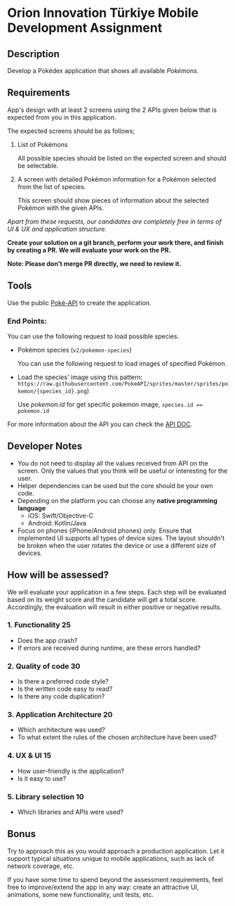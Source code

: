 # Orion Innovation Türkiye Mobile Development Assignment

## Description

Develop a Pokédex application that shows all available *Pokémons*. 

## Requirements
App's design with at least 2 screens using the 2 APIs given below that is expected from you in this application.

The expected screens should be as follows;

1. List of Pokémons

   All possible species should be listed on the expected screen and should be selectable.

2. A screen with detailed Pokémon information for a Pokémon selected from the list of species.

    This screen should show pieces of information about the selected Pokémon with the given APIs.

*Apart from these requests, our candidates are completely free in terms of UI & UX and application structure.*


**Create your solution on a git branch, perform your work there, and finish by creating a PR. We will evaluate your work on the PR.** 

**Note: Please don't merge PR directly, we need to review it.**

## Tools

Use the public [Poké-API](https://pokeapi.co) to create the application.

### End Points: 

You can use the following request to load possible species.

- Pokémon species (`v2/pokemon-species`)

	You can use the following request to load images of specified Pokémon.

- Load the species' image using this pattern: `https://raw.githubusercontent.com/PokeAPI/sprites/master/sprites/pokemon/{species_id}.png`)

	Use *pokemon.id* for get specific pokemon image, `species.id == pokemon.id`

For more information about the API you can check the [API DOC](https://pokeapi.co/docs/v2#pokemon-species).

## Developer Notes

* You do not need to display all the values received from API on the screen. Only the values that you think will be useful or interesting for the user.
* Helper dependencies can be used but the core should be your own code.
* Depending on the platform you can choose any **native programming language** 
 	- iOS: Swift/Objective-C
 	- Android: Kotlin/Java
* Focus on phones (iPhone/Android phones) only. Ensure that implemented UI supports all types of device sizes. The layout shouldn't be broken when the user rotates the device or use a different size of devices.


## How will be assessed?
We will evaluate your application in a few steps. Each step will be evaluated based on its weight score and the candidate will get a total score. Accordingly, the evaluation will result in either positive or negative results.

### 1. Functionality 25 

- Does the app crash? 
- If errors are received during runtime, are these errors handled?

### 2. Quality of code 30

- Is there a preferred code style?
- Is the written code easy to read?
- Is there any code duplication?

### 3. Application Architecture 20
- Which architecture was used? 
- To what extent the rules of the chosen architecture have been used?

### 4. UX & UI 15
- How user-friendly is the application? 
- Is it easy to use?

### 5. Library selection 10
- Which libraries and APIs were used?


## Bonus
Try to approach this as you would approach a production application. Let it support typical situations unique to mobile applications, such as lack of network coverage, etc.

If you have some time to spend beyond the assessment requirements, feel free to improve/extend the app in any way: create an attractive UI, animations, some new functionality, unit tests, etc.

